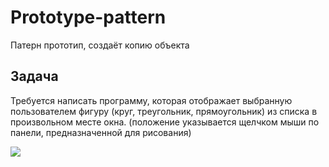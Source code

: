 # Prototype-pattern
Патерн прототип, создаёт копию объекта
## Задача
Требуется написать программу, которая  отображает  выбранную пользователем фигуру (круг, треугольник, прямоугольник)  из списка в произвольном месте окна.
(положение указывается щелчком мыши по панели, предназначенной для рисования)

![](https://static.packt-cdn.com/products/9781786463593/graphics/7ec9862d-2511-4f9a-ab22-396a372d5264.png)
